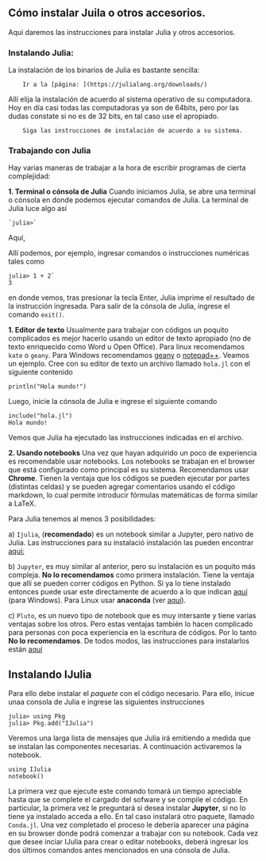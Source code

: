 ## Cómo instalar Juila o otros accesorios.

Aqui daremos las instrucciones para instalar Julia y otros accesorios.

### Instalando Julia:

La instalación de los binarios de Julia es bastante sencilla:
    
        Ir a la [página: ](https://julialang.org/downloads/)
        
Allí elija la instalación de acuerdo al sistema operativo de su computadora. Hoy en día casi todas las computadoras ya son de 64bits, 
pero por las dudas constate si no es de 32 bits, en tal caso use el apropiado.
        
        Siga las instrucciones de instalación de acuerdo a su sistema. 
        
### Trabajando con Julia

Hay varias maneras de trabajar a la hora de escribir programas de cierta complejidad:
    
**1. Terminal o cónsola de Julia** Cuando iniciamos Julia, se abre una terminal o cónsola en donde podemos ejecutar comandos de Julia. La terminal de Julia luce algo así

    `julia>`
   
   Aquí, 
    
   Allí podemos, por ejemplo, ingresar comandos o instrucciones numéricas tales como
   
    julia> 1 + 2`
    3

   en donde vemos, tras presionar la tecla Enter, Julia imprime el resultado de la instrucción ingresada. Para salir de la cónsola de Julia, ingrese el comando `exit()`.
    
**1. Editor de texto** Usualmente para trabajar con códigos un poquito complicados es mejor hacerlo usando un editor de texto apropiado (no de texto enriquecido como Word u Open Office). Para linux recomendamos `kate` o `geany`. Para Windows recomendamos [geany](https://www.geany.org/download/nightly-builds/) o [notepad++](https://notepad-plus-plus.org/downloads/v7.9.3/). Veamos un ejemplo. Cree con su editor de texto un archivo llamado `hola.jl` con el siguiente contenido

    println("Hola mundo!")
    
   Luego, inicie la cónsola de Julia e ingrese el siguiente comando
   
    include("hola.jl")
    Hola mundo!
    
   Vemos que Julia ha ejecutado las instrucciones indicadas en el archivo.
    
**2. Usando notebooks** Una vez que hayan adquirido un poco de experiencia es recomendable usar notebooks. 
    Los notebooks se trabajan en el browser que está configurado como principal es su sistema. 
    Recomendamos usar **Chrome**.
    Tienen la ventaja que los códigos se pueden ejecutar por partes (distintas celdas) y se pueden agregar comentarios usando 
    el código markdown, lo cual permite introducir fórmulas matemáticas de forma similar a LaTeX.
    
   Para Julia tenemos al menos 3 posibilidades: 
        
   a) `Ijulia`, (**recomendado**) es un notebook similar a Jupyter, pero nativo de Julia. Las instrucciones para su instalació
        instalación las pueden encontrar [aquí:](https://github.com/JuliaLang/IJulia.jl)
        
        
   b) `Jupyter`, es muy similar al anterior, pero su instalación es un poquito más compleja. **No lo recomendamos** como primera instalación. Tiene la ventaja que allí se pueden correr códigos en Python. Si ya lo tiene instalado entonces puede usar este directamente de acuerdo a lo que indican [aquí](https://datatofish.com/add-julia-to-jupyter/) (para Windows). Para Linux usar **anaconda** (ver [aquí](https://anaconda.org/)).
        
   c) `Pluto`, es un nuevo tipo de notebook que es muy intersante y tiene varias ventajas sobre los otros. Pero estas ventajas también lo hacen complicado para personas con poca experiencia en la escritura de códigos. Por lo tanto **No lo recomendamos**. 
   De todos modos, las instrucciones para instalarlos están [aquí](https://github.com/fonsp/Pluto.jl)
   
 ## Instalando IJulia
 
 Para ello debe instalar el *paquete* con el código necesario. Para ello, inicue unaa consola de Julia e ingrese las siguientes instrucciones
 
    julia> using Pkg
    julia> Pkg.add("IJulia")

 Veremos una larga lista de mensajes que Julia irá emitiendo a medida que se instalan las componentes necesarias.
 A continuación activaremos la notebook.

    using IJulia
    notebook()
    
La primera vez que ejecute este comando tomará un tiempo apreciable hasta que se complete el cargado del sofware y se compile el código. En particular, la primera vez le preguntará si desea instalar **Jupyter**, si no lo tiene ya instalado acceda a ello. En tal caso instalará otro paquete, llamado `Conda.jl`. 
Una vez completado el proceso le debería aparecer una página en su browser donde podrá comenzar a trabajar con su notebook.
Cada vez que desee inciar IJulia para crear o editar notebooks, deberá ingresar los dos últimos comandos antes mencionados en una cónsola de Julia.
